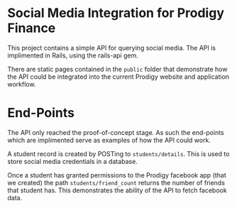 Social Media Integration for Prodigy Finance
=

This project contains a simple API for querying social media. The API is implimented in Rails, using the rails-api gem.

There are static pages contained in the `public` folder that demonstrate how the API could be integrated into the current Prodigy website and application workflow.

End-Points
==

The API only reached the proof-of-concept stage. As such the end-points which are implimented serve as examples of how the API could work.

A student record is created by POSTing to `students/details`. This is used to store social media credentials in a database.

Once a student has granted permissions to the Prodigy facebook app (that we created) the path `students/friend_count` returns the number of friends that student has. This demonstrates the ability of the API to fetch facebook data.


